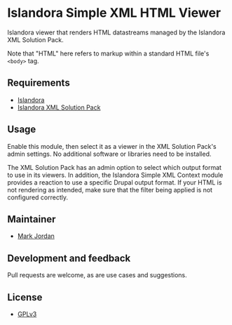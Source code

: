 # Islandora Simple XML HTML Viewer

Islandora viewer that renders HTML datastreams managed by the Islandora XML Solution Pack.

Note that "HTML" here refers to markup within a standard HTML file's `<body>` tag. 

## Requirements

* [Islandora](https://github.com/Islandora/islandora)
* [Islandora XML Solution Pack](https://github.com/mjordan/islandora_solution_pack_xml)

## Usage

Enable this module, then select it as a viewer in the XML Solution Pack's admin settings. No additional software or libraries need to be installed.

The XML Solution Pack has an admin option to select which output format to use in its viewers. In addition, the Islandora Simple XML Context module provides a reaction to use a specific Drupal output format. If your HTML is not rendering as intended, make sure that the filter being applied is not configured correctly.

## Maintainer

* [Mark Jordan](https://github.com/mjordan)

## Development and feedback

Pull requests are welcome, as are use cases and suggestions.

## License

* [GPLv3](http://www.gnu.org/licenses/gpl-3.0.txt)
